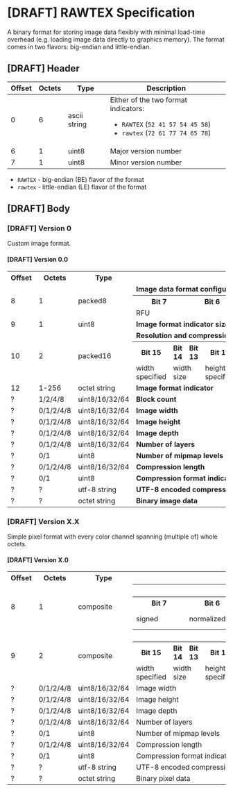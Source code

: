 # [DRAFT] RAWTEX Specification

A binary format for storing image data flexibly with minimal load-time overhead (e.g. loading image data directly to graphics memory).
The format comes in two flavors: big-endian and little-endian.


## [DRAFT] Header

| Offset | Octets | Type         | Description |
| ------ | ------ | ------------ | ----------- |
| 0      | 6      | ascii string | Either of the two format indicators:<br><ul><li>`RAWTEX` (`52 41 57 54 45 58`)</li><li>`rawtex` (`72 61 77 74 65 78`)</li></ul> |
| 6      | 1      | uint8        | Major version number |
| 7      | 1      | uint8        | Minor version number |

* `RAWTEX` - big-endian (BE) flavor of the format
* `rawtex` - little-endian (LE) flavor of the format


## [DRAFT] Body

### [DRAFT] Version 0

Custom image format.


#### [DRAFT] Version 0.0

<table>
    <tr>
        <th>Offset</th>
        <th>Octets</th>
        <th>Type</th>
        <th colspan="16">Description</th>
    </tr>
    <tr>
        <td rowspan="3">8</td>
        <td rowspan="3">1</td>
        <td rowspan="3">packed8</td>
        <td colspan="16"><b>Image data format configuration</b></td>
    </tr>
    <tr>
        <th colspan="2">Bit 7</th>
        <th colspan="2">Bit 6</th>
        <th colspan="2">Bit 5</th>
        <th colspan="2">Bit 4</th>
        <th colspan="2">Bit 3</th>
        <th colspan="2">Bit 2</th>
        <th colspan="2">Bit 1</th>
        <th colspan="2">Bit 0</th>
    </tr>
    <tr>
        <td colspan="8">RFU</td>
        <td colspan="4">block size</td>
        <td colspan="4">block count size</td>
    </tr>
    <tr>
        <td rowspan="1">9</td>
        <td rowspan="1">1</td>
        <td rowspan="1">uint8</td>
        <td colspan="16"><b>Image format indicator size</b></td>
    </tr>
    <tr>
        <td rowspan="3">10</td>
        <td rowspan="3">2</td>
        <td rowspan="3">packed16</td>
        <td colspan="16"><b>Resolution and compression configuration</b></td>
    </tr>
    <tr>
        <th>Bit 15</th>
        <th>Bit 14</th>
        <th>Bit 13</th>
        <th>Bit 12</th>
        <th>Bit 11</th>
        <th>Bit 10</th>
        <th>Bit 9</th>
        <th>Bit 8</th>
        <th>Bit 7</th>
        <th>Bit 6</th>
        <th>Bit 5</th>
        <th>Bit 4</th>
        <th>Bit 3</th>
        <th>Bit 2</th>
        <th>Bit 1</th>
        <th>Bit 0</th>
    </tr>
    <tr>
        <td>width specified</td>
        <td colspan="2">width size</td>
        <td>height specified</td>
        <td colspan="2">height size</td>
        <td>depth specified</td>
        <td colspan="2">depth size</td>
        <td>layers specified</td>
        <td colspan="2">layers size</td>
        <td>mipmapped</td>
        <td>compressed</td>
        <td colspan="2">compression length size</td>
    </tr>
    <tr>
        <td>12</td>
        <td>1-256</td>
        <td>octet string</td>
        <td colspan="16"><b>Image format indicator</b></td>
    </tr>
    <tr>
        <td>?</td>
        <td>1/2/4/8</td>
        <td>uint8/16/32/64</td>
        <td colspan="16"><b>Block count</b></td>
    </tr>
    <tr>
        <td>?</td>
        <td>0/1/2/4/8</td>
        <td>uint8/16/32/64</td>
        <td colspan="16"><b>Image width</b></td>
    </tr>
    <tr>
        <td>?</td>
        <td>0/1/2/4/8</td>
        <td>uint8/16/32/64</td>
        <td colspan="16"><b>Image height</b></td>
    </tr>
    <tr>
        <td>?</td>
        <td>0/1/2/4/8</td>
        <td>uint8/16/32/64</td>
        <td colspan="16"><b>Image depth</b></td>
    </tr>
    <tr>
        <td>?</td>
        <td>0/1/2/4/8</td>
        <td>uint8/16/32/64</td>
        <td colspan="16"><b>Number of layers</b></td>
    </tr>
    <tr>
        <td>?</td>
        <td>0/1</td>
        <td>uint8</td>
        <td colspan="16"><b>Number of mipmap levels</b></td>
    </tr>
    <tr>
        <td>?</td>
        <td>0/1/2/4/8</td>
        <td>uint8/16/32/64</td>
        <td colspan="16"><b>Compression length</b></td>
    </tr>
    <tr>
        <td>?</td>
        <td>0/1</td>
        <td>uint8</td>
        <td colspan="16"><b>Compression format indicator string length</b></td>
    </tr>
    <tr>
        <td>?</td>
        <td>?</td>
        <td>utf-8 string</td>
        <td colspan="16"><b>UTF-8 encoded compression format indicator string</b></td>
    </tr>
    <tr>
        <td>?</td>
        <td>?</td>
        <td>octet string</td>
        <td colspan="16"><b>Binary image data</b></td>
    </tr>
</table>


### [DRAFT] Version X.X

Simple pixel format with every color channel spanning (multiple of) whole octets.


#### [DRAFT] Version X.0

<table>
    <tr>
        <th>Offset</th>
        <th>Octets</th>
        <th>Type</th>
        <th colspan="16">Description</th>
    </tr>
    <tr>
        <td rowspan="3">8</td>
        <td rowspan="3">1</td>
        <td rowspan="3">composite</td>
        <th colspan="16">Pixel format configuration</th>
    </tr>
    <tr>
        <th colspan="2">Bit 7</th>
        <th colspan="2">Bit 6</th>
        <th colspan="2">Bit 5</th>
        <th colspan="2">Bit 4</th>
        <th colspan="2">Bit 3</th>
        <th colspan="2">Bit 2</th>
        <th colspan="2">Bit 1</th>
        <th colspan="2">Bit 0</th>
    </tr>
    <tr>
        <td colspan="2">signed</td>
        <td colspan="2">normalized</td>
        <td colspan="2">floating point</td>
        <td colspan="2">-</td>
        <td colspan="4">channel size</td>
        <td colspan="4">channel count</td>
    </tr>
    <tr>
        <td rowspan="3">9</td>
        <td rowspan="3">2</td>
        <td rowspan="3">composite</td>
        <th colspan="16">Resolution and compression configuration</th>
    </tr>
    <tr>
        <th>Bit 15</th>
        <th>Bit 14</th>
        <th>Bit 13</th>
        <th>Bit 12</th>
        <th>Bit 11</th>
        <th>Bit 10</th>
        <th>Bit 9</th>
        <th>Bit 8</th>
        <th>Bit 7</th>
        <th>Bit 6</th>
        <th>Bit 5</th>
        <th>Bit 4</th>
        <th>Bit 3</th>
        <th>Bit 2</th>
        <th>Bit 1</th>
        <th>Bit 0</th>
    </tr>
    <tr>
        <td>width specified</td>
        <td colspan="2">width size</td>
        <td>height specified</td>
        <td colspan="2">height size</td>
        <td>depth specified</td>
        <td colspan="2">depth size</td>
        <td>layers specified</td>
        <td colspan="2">layers size</td>
        <td>mipmapped</td>
        <td>compressed</td>
        <td colspan="2">compression length size</td>
    </tr>
    <tr>
        <td>?</td>
        <td>0/1/2/4/8</td>
        <td>uint8/16/32/64</td>
        <td colspan="16">Image width</td>
    </tr>
    <tr>
        <td>?</td>
        <td>0/1/2/4/8</td>
        <td>uint8/16/32/64</td>
        <td colspan="16">Image height</td>
    </tr>
    <tr>
        <td>?</td>
        <td>0/1/2/4/8</td>
        <td>uint8/16/32/64</td>
        <td colspan="16">Image depth</td>
    </tr>
    <tr>
        <td>?</td>
        <td>0/1/2/4/8</td>
        <td>uint8/16/32/64</td>
        <td colspan="16">Number of layers</td>
    </tr>
    <tr>
        <td>?</td>
        <td>0/1</td>
        <td>uint8</td>
        <td colspan="16">Number of mipmap levels</td>
    </tr>
    <tr>
        <td>?</td>
        <td>0/1/2/4/8</td>
        <td>uint8/16/32/64</td>
        <td colspan="16">Compression length</td>
    </tr>
    <tr>
        <td>?</td>
        <td>0/1</td>
        <td>uint8</td>
        <td colspan="16">Compression format indicator string length</td>
    </tr>
    <tr>
        <td>?</td>
        <td>?</td>
        <td>utf-8 string</td>
        <td colspan="16">UTF-8 encoded compression format indicator string</td>
    </tr>
    <tr>
        <td>?</td>
        <td>?</td>
        <td>octet string</td>
        <td colspan="16">Binary pixel data</td>
    </tr>
</table>
